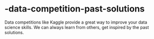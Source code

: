# -data-competition-past-solutions
Data competitions like Kaggle provide a great way to improve your data science skills. We can always learn from others, get inspired by the past solutions. 
